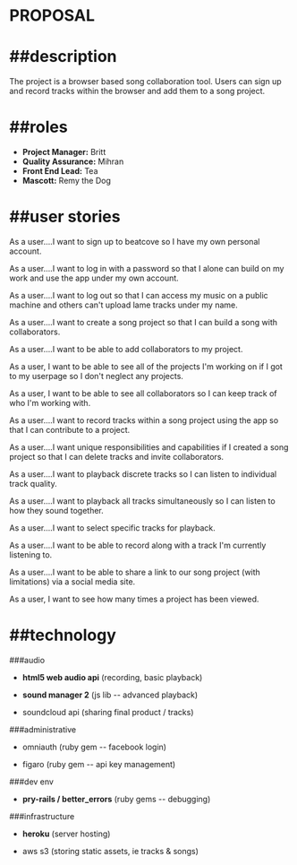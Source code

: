 PROPOSAL
====

##description
====
The project is a browser based song collaboration tool. Users can sign up and record tracks within the browser and add them to a song project. 

##roles
===
*	**Project Manager:** Britt
*	**Quality Assurance:** Mihran 
*	**Front End Lead:** Tea
*	**Mascott:** Remy the Dog

##user stories
===
As a user….I want to sign up to beatcove so I have my own personal account.

As a user….I want to log in with a password so that I alone can build on my work and use the app under my own account.

As a user….I want to log out so that I can access my music on a public machine and others can't upload lame tracks under my name.

As a user….I want to create a song project so that I can build a song with collaborators.

As a user….I want to be able to add collaborators to my project. 

As a user, I want to be able to see all of the projects I'm working on if I got to my userpage so I don't neglect any projects.

As a user, I want to be able to see all collaborators so I can keep track of who I'm working with.

As a user….I want to record tracks within a song project using the app so that I can contribute to a project.

As a user….I want unique responsibilities and capabilities if I created a song project so that I can delete tracks and invite collaborators. 

As a user….I want to playback discrete tracks so I can listen to individual track quality.

As a user….I want to playback all tracks simultaneously so I can listen to how they sound together.

As a user….I want to select specific tracks for playback.

As a user….I want to be able to record along with a track I'm currently listening to.

As a user….I want to be able to share a link to our song project (with limitations) via a social media site.

As a user, I want to see how many times a project has been viewed.

##technology
===

###audio

* **html5 web audio api** (recording, basic playback)

* **sound manager 2** (js lib -- advanced playback)

* soundcloud api (sharing final product / tracks)

###administrative

* omniauth (ruby gem -- facebook login)

* figaro (ruby gem -- api key management)

###dev env

* **pry-rails / better_errors** (ruby gems -- debugging)

###infrastructure

* **heroku** (server hosting)

* aws s3 (storing static assets, ie tracks & songs)
